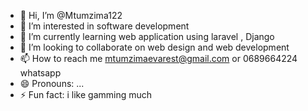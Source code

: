 - 👋 Hi, I’m @Mtumzima122
- 👀 I’m interested in software development 
- 🌱 I’m currently learning web application using laravel , Django
- 💞️ I’m looking to collaborate on web design and web development
- 📫 How to reach me mtumzimaevarest@gmail.com or 0689664224 whatsapp
- 😄 Pronouns: ...
- ⚡ Fun fact: i like gamming much

<!---
Mtumzima122/Mtumzima122 is a ✨ special ✨ repository because its `README.md` (this file) appears on your GitHub profile.
You can click the Preview link to take a look at your changes.
--->
